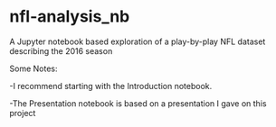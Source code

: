 # nfl-analysis_nb
A Jupyter notebook based exploration of a play-by-play NFL dataset describing the 2016 season

Some Notes:

-I recommend starting with the Introduction notebook.

-The Presentation notebook is based on a presentation I gave on this project

